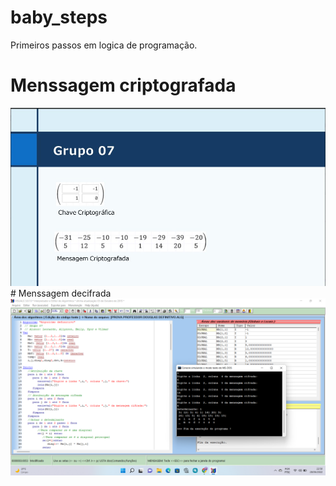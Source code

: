 # baby_steps
Primeiros passos em logica de programação.
# Menssagem criptografada
<img src = "./Chave e menssagem criptografada.jpg">
# Menssagem decifrada
<img src = "./Menssagem decifrada.png">